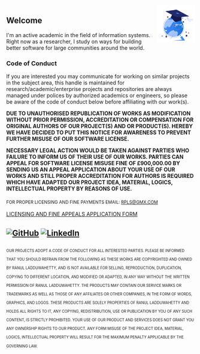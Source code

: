 <!-- Open Source Notice -->
<picture>
  <source media="(prefers-color-scheme: dark)" srcset="https://raw.githubusercontent.com/LRANUL/LRANUL/main/light-rocket.gif">
  <source media="(prefers-color-scheme: light)" srcset="https://raw.githubusercontent.com/LRANUL/LRANUL/main/dark-science.gif">
  <img align="right" alt="Open Source Notice with usage right | Sign of exploration" width="100" height="100" src="https://raw.githubusercontent.com/LRANUL/LRANUL/main/dark-science.gif">
</picture>
<!--   <img align="right" alt="Open Source Notice with usage right | Sign of exploration" width="100" height="100" src="https://raw.githubusercontent.com/LRANUL/LRANUL/main/dark-science.gif"> -->

<!-- <img align="right" alt="Open Source Notice with usage rights" width="100" height="100" src="https://github.com/LRANUL/LRANUL/blob/main/information.png"> -->

## Welcome

I'm an active academic in the field of information systems. Right now as a researcher, I study on ways for building better software for large communities around the world.

### Code of Conduct
If you are interested you may communicate for working on similar projects in the subject area, this handle is maintained for research/academic/enterprise projects and repositories are always managed under polices by authorized academics or engineers, so please be aware of the code of conduct below before affiliating with our work(s).

**DUE TO UNAUTHORISED REPUBLICATION OF WORKS AS MODIFICATION WITHOUT PRIOR PERMISSION, ACCREDITATION OR COMPENSATION FOR ORIGINAL AUTHORS OF OUR PROJECT(S) AND OR PRODUCT(S). HEREBY WE HAVE DECIDED TO PUT THIS NOTICE FOR AWARENESS TO PREVENT FURTHER MISUSE OF OUR SOFTWARE LICENSE.**

**NECESSARY LEGAL ACTION WOULD BE TAKEN AGAINST PARTIES WHO FAILURE TO INFORM US OF THEIR USE OF OUR WORKS. PARTIES CAN APPEAL FOR SOFTWARE LICENSE MISUSE FINE OF £900,000.00 BY SENDING US AN APPEAL APPLICATION ABOUT YOUR USE OF OUR WORKS AND STILL PROPER ACCREDITATION FOR AUTHORS IS REQUIRED WHICH HAVE ADAPTED OUR PROJECT IDEA, MATERIAL, LOGICS, INTELLECTUAL PROPERTY BY REASONS OF USE.**

<SUB>FOR PROPER LICENSING AND FINE PAYMENTS EMAIL: RPLS@GMX.COM<SUB>

[LICENSING AND FINE APPEALS APPLICATION FORM](https://forms.gle/G1853NTKxwiV9HmE8)

[![GitHub](https://img.shields.io/badge/GitHub-%40LRANUL-black.svg?style=plastic&logo=GitHub)](https://github.com/LRANUL)
[![LinkedIn](https://img.shields.io/badge/Linkedin-Ranul-blue.svg?style=plastic&logo=Linkedin)](https://www.linkedin.com/in/ranul/)
----

<sub><sub>
OUR PROJECTS ADOPT A CODE OF CONDUCT FOR ALL INTERESTED PARTIES. PLEASE BE INFORMED THAT YOU SHOULD REFRAIN FROM THE FOLLOWING AS THESE WORKS ARE COPYRIGHTED AND OWNED BY RANUL LADDUWAHETTY, AND IS NOT AVAILABLE FOR SELLING, REPRODUCTION, DUPLICATION, COPYING TO DIFFERENT LOCATION, AND MODIFIED OR ADAPTED, IN ANY WAY WITHOUT THE WRITTEN PERMISSION OF RANUL LADDUWAHETTY. THE PRODUCTS MAY CONTAIN OUR SERVICE MARKS OR TRADEMARKS AS WELL AS THOSE OF ANY AFFILIATES OR OTHER COMPANIES, IN THE FORM OF WORDS, GRAPHICS, AND LOGOS. THESE PRODUCTS ARE SOLELY PROPERTIES OF RANUL LADDUWAHETTY AND HOLDS ALL RIGHTS TO IT, ANY COPYING, REDISTRIBUTION, USE OR PUBLICATION BY YOU OF ANY SUCH CONTENT, IS STRICTLY PROHIBITED. YOUR USE OF OUR PRODUCT AND SERVICES DOES NOT GRANT YOU ANY OWNERSHIP RIGHTS TO OUR PRODUCT. ANY FORM MISUSE OF THE PROJECT IDEA, MATERIAL, LOGICS, INTELLECTUAL PROPERTY WILL RESULT FOR THE MAXIMUM PENALTY APPLICABLE BY THE GOVERNING LAW.
 <sub><sub>
<!-- ![Open Source Notice](https://github.com/LRANUL/RPLS/blob/master/images/sphere.png)  -->
<img src="https://pastepixel.com/image/d5U9hkBxk7fs2SbQ73vp.png" alt=""/>
